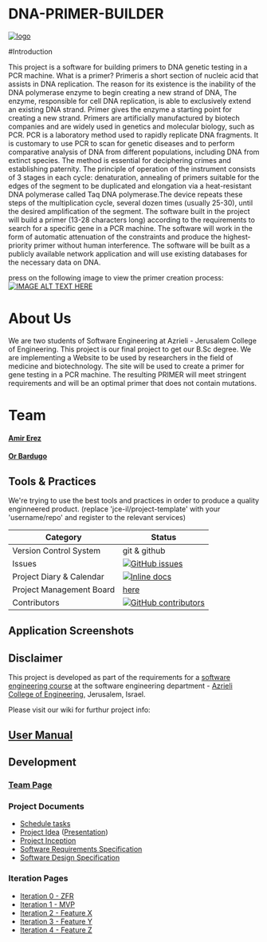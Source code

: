 # DNA-PRIMER-BUILDER

<a href="https://ibb.co/ckMuFG"><img src="https://preview.ibb.co/nAMuFG/logo.jpg" alt="logo" border="0"></a>

#Introduction

This project is a software for building primers to DNA genetic testing in a PCR machine.
What is a primer?
Primeris a short section of nucleic acid that assists in DNA replication.
The reason for its existence is the inability of the DNA polymerase enzyme to begin creating a new strand of DNA, The enzyme, responsible for cell DNA replication, is able to exclusively extend an existing DNA strand. 
Primer gives the enzyme a starting point for creating a new strand.
Primers are artificially manufactured by biotech companies and are widely used in genetics and molecular biology, such as PCR.
PCR is a laboratory method used to rapidly replicate DNA fragments.
It is customary to use PCR to scan for genetic diseases and to perform comparative analysis of DNA from different populations, including DNA from extinct species. 
The method is essential for deciphering crimes and establishing paternity.
The principle of operation of the instrument consists of 3 stages in each cycle: denaturation, annealing of primers suitable for the edges of the segment to be duplicated and elongation via a heat-resistant DNA polymerase called Taq DNA polymerase.The device repeats these steps of the multiplication cycle, several dozen times (usually 25-30), until the desired amplification of the segment.
The software built in the project will build a primer (13-28 characters long) according to the requirements to search for a specific gene in a PCR machine.
The software will work in the form of automatic attenuation of the constraints and produce the highest-priority primer without human interference.
The software will be built as a publicly available network application and will use existing databases for the necessary data on DNA.



press on the following image to view the primer creation process:
[![IMAGE ALT TEXT HERE](https://img.youtube.com/vi/DjNGgte52lI/0.jpg)](https://www.youtube.com/watch?v=DjNGgte52lI)

 # About Us
 
 We are two students of Software Engineering at Azrieli - Jerusalem College of Engineering. This project is our final project to get our B.Sc degree. We are implementing a Website to be used by researchers in the field of medicine and biotechnology. The site will be used to create a primer for gene testing in a PCR machine. The resulting PRIMER will meet stringent requirements and will be an optimal primer that does not contain mutations.
 
 # Team

####  [Amir Erez](https://github.com/erezam)
####  [Or Bardugo](https://github.com/orbardugo)

## Tools & Practices
We're trying to use the best tools and practices in order to produce a quality enginneered product.
(replace 'jce-il/project-template' with your 'username/repo' and register to the relevant services)

|Category|Status|
|---|---|
| Version Control System| git & github |
| Issues | [![GitHub issues](https://img.shields.io/github/issues/erezam/DNA-PRIMER-BUILDER.svg?style=flat)](https://github.com/erezam/DNA-PRIMER-BUILDER/issues) |
| Project Diary & Calendar | [![Inline docs](http://inch-ci.org/github/erezam/DNA-PRIMER-BUILDER.svg?branch=master)](https://github.com/erezam/DNA-PRIMER-BUILDER/wiki/Project-Calendar) |
| Project Management Board| [here](https://github.com/orbardugo/Hahot-Hameshulash/projects/1) |
| Contributors | [![GitHub contributors](https://img.shields.io/github/contributors/erezam/DNA-PRIMER-BUILDER.svg)](https://github.com/erezam/DNA-PRIMER-BUILDER/graphs/contributors)|


## Application Screenshots


## Disclaimer
This project is developed as part of the requirements for a [software engineering course](https://github.com/jce-il/se-class/wiki) at the software engineering department - [Azrieli College of Engineering](http://www.jce.ac.il/), Jerusalem, Israel.

Please visit our wiki for furthur project info: 

## [User Manual](../../wiki/user-manual) 

## Development


### [Team Page](../../wiki/team)

### Project Documents
- [Schedule tasks](https://github.com/erezam/DNA-PRIMER-BUILDER/projects/1)
- [Project Idea](docs/idea.pdf) ([Presentation](docs/idea-slides.pdf))
- [Project Inception](../../wiki/inception)
- [Software Requirements Specification](../../wiki/srs)
- [Software Design Specification](../../wiki/sds)

### Iteration Pages
- [Iteration 0 - ZFR]()
- [Iteration 1 - MVP]()
- [Iteration 2 - Feature X]()
- [Iteration 3 - Feature Y]() 
- [Iteration 4 - Feature Z]()
